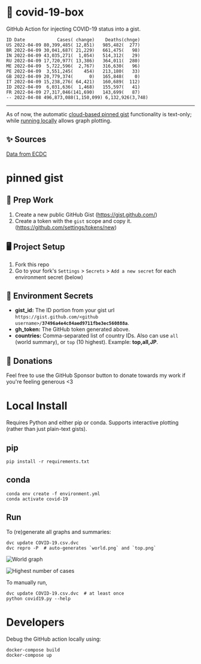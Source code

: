 # 🏥 covid-19-box

GitHub Action for injecting COVID-19 status into a gist.

```
ID Date            Cases( change)    Deaths(chnge)
US 2022-04-09 80,399,485( 12,851)   985,482(  277)
BR 2022-04-09 30,041,687( 21,229)   661,475(   98)
IN 2022-04-09 43,035,271(  1,054)   514,312(   29)
RU 2022-04-09 17,720,977( 13,386)   364,011(  280)
ME 2022-04-09  5,722,596(  2,767)   316,630(   96)
PE 2022-04-09  3,551,245(    454)   213,180(   33)
GB 2022-04-09 20,779,374(      0)   165,848(    0)
IT 2022-04-09 15,238,276( 64,421)   160,689(  112)
ID 2022-04-09  6,031,636(  1,468)   155,597(   41)
FR 2022-04-09 27,317,046(141,690)   143,699(   87)
-- 2022-04-08 496,873,088(1,150,099) 6,132,926(3,748)
```

---

As of now, the automatic [cloud-based pinned gist](#pinned-gist) functionality is text-only;
while [running locally](#local-install) allows graph plotting.

## ✨ Sources

[Data from ECDC](https://www.ecdc.europa.eu/en/publications-data/download-todays-data-geographic-distribution-covid-19-cases-worldwide)

# pinned gist

## 🎒 Prep Work
1. Create a new public GitHub Gist (https://gist.github.com/)
1. Create a token with the `gist` scope and copy it. (https://github.com/settings/tokens/new)

## 🖥 Project Setup
1. Fork this repo
1. Go to your fork's `Settings` > `Secrets` > `Add a new secret` for each environment secret (below)

## 🤫 Environment Secrets
- **gist_id:** The ID portion from your gist url `https://gist.github.com/<github username>/`**`37496a4e4c84aed9711fbe3ec560888a`**.
- **gh_token:** The GitHub token generated above.
- **countries:** Comma-separated list of country IDs. Also can use `all` (world summary), or `top` (10 highest). Example: **top,all,JP**.

## 💸 Donations

Feel free to use the GitHub Sponsor button to donate towards my work if you're feeling generous <3

# Local Install

Requires Python and either pip or conda. Supports interactive plotting (rather than just plain-text gists).

## pip

```
pip install -r requirements.txt
```

## conda

```
conda env create -f environment.yml
conda activate covid-19
```

## Run

To (re)generate all graphs and summaries:

```
dvc update COVID-19.csv.dvc
dvc repro -P  # auto-generates `world.png` and `top.png`
```

![World graph](world.png)

![Highest number of cases](top.png)

To manually run,

```
dvc update COVID-19.csv.dvc  # at least once
python covid19.py --help
```

# Developers

Debug the GitHub action locally using:

```
docker-compose build
docker-compose up
```
